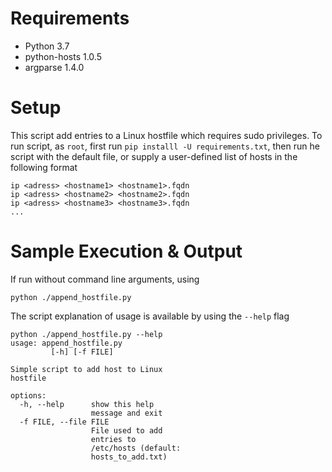 # Requirements

   * Python 3.7
   * python-hosts 1.0.5
   * argparse 1.4.0

# Setup

This script add entries to a Linux hostfile which requires sudo privileges.  To run script, as `root`, first run `pip installl -U requirements.txt`, then run he script with the default file, or supply a user-defined list of hosts in the following format

```
ip <adress> <hostname1> <hostname1>.fqdn
ip <adress> <hostname2> <hostname2>.fqdn
ip <adress> <hostname3> <hostname3>.fqdn
...
```

# Sample Execution & Output

If run without command line arguments, using

```
python ./append_hostfile.py
```

The script explanation of usage is available by using the `--help` flag

```
python ./append_hostfile.py --help
usage: append_hostfile.py
         [-h] [-f FILE]

Simple script to add host to Linux
hostfile

options:
  -h, --help      show this help
                  message and exit
  -f FILE, --file FILE
                  File used to add
                  entries to 
                  /etc/hosts (default:
                  hosts_to_add.txt)
```